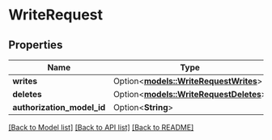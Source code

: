 # WriteRequest

## Properties

Name | Type | Description | Notes
------------ | ------------- | ------------- | -------------
**writes** | Option<[**models::WriteRequestWrites**](WriteRequestWrites.md)> |  | [optional]
**deletes** | Option<[**models::WriteRequestDeletes**](WriteRequestDeletes.md)> |  | [optional]
**authorization_model_id** | Option<**String**> |  | [optional]

[[Back to Model list]](../README.md#documentation-for-models) [[Back to API list]](../README.md#documentation-for-api-endpoints) [[Back to README]](../README.md)


